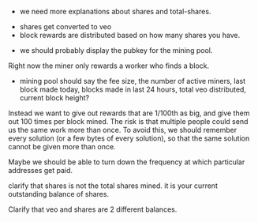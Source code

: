 * we need more explanations about shares and total-shares.
- shares get converted to veo
- block rewards are distributed based on how many shares you have.

* we should probably display the pubkey for the mining pool.

Right now the miner only rewards a worker who finds a block.

* mining pool should say the fee size, the number of active miners, last block made today, blocks made in last 24 hours, total veo distributed, current block height?

Instead we want to give out rewards that are 1/100th as big, and give them out 100 times per block mined.
The risk is that multiple people could send us the same work more than once.
To avoid this, we should remember every solution (or a few bytes of every solution), so that the same solution cannot be given more than once.


Maybe we should be able to turn down the frequency at which particular addresses get paid.


clarify that shares is not the total shares mined. it is your current outstanding balance of shares.

Clarify that veo and shares are 2 different balances.